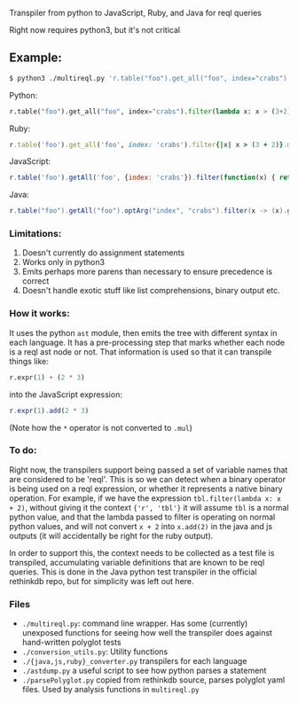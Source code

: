 Transpiler from python to JavaScript, Ruby, and Java for reql queries

Right now requires python3, but it's not critical

## Example:

```bash
$ python3 ./multireql.py 'r.table("foo").get_all("foo", index="crabs").filter(lambda x: x > (3+2)).map(r.range(), lambda x,y: x + y)'
```

Python:

```py
r.table("foo").get_all("foo", index="crabs").filter(lambda x: x > (3+2)).map(r.range(), lambda x,y: x + y)
```

Ruby:

```rb
r.table('foo').get_all('foo', index: 'crabs').filter{|x| x > (3 + 2)}.map(r.range){|x, y| (x + y)}
```

JavaScript:

```js
r.table('foo').getAll('foo', {index: 'crabs'}).filter(function(x) { return (x).gt(3 + 2) }).map(r.range(), function(x, y) { return x.add(y) })
```

Java:

```java
r.table("foo").getAll("foo").optArg("index", "crabs").filter(x -> (x).gt(3L + 2L)).map(r.range(), (x, y) -> x.add(y))
```

### Limitations:

1. Doesn't currently do assignment statements
2. Works only in python3
3. Emits perhaps more parens than necessary to ensure precedence is correct
4. Doesn't handle exotic stuff like list comprehensions, binary output etc.

### How it works:

It uses the python `ast` module, then emits the tree with different syntax in each language. It has a pre-processing step that marks whether each node is a reql ast node or not. That information is used so that it can transpile things like:

```py
r.expr(1) + (2 * 3)
```
into the JavaScript expression:

```js
r.expr(1).add(2 * 3)
```

(Note how the `*` operator is not converted to `.mul`)

### To do:

Right now, the transpilers support being passed a set of variable names that are considered to be 'reql'. This is so we can detect when a binary operator is being used on a reql expression, or whether it represents a native binary operation. For example, if we have the expression `tbl.filter(lambda x: x + 2)`, without giving it the context `{'r', 'tbl'}` it will assume `tbl` is a normal python value, and that the lambda passed to filter is operating on normal python values, and will not convert `x + 2` into `x.add(2)` in the java and js outputs (it will accidentally be right for the ruby output).

In order to support this, the context needs to be collected as a test file is transpiled, accumulating variable definitions that are known to be reql queries. This is done in the Java python test transpiler in the official rethinkdb repo, but for simplicity was left out here.

### Files

- `./multireql.py`: command line wrapper. Has some (currently) unexposed functions for seeing how well the transpiler does against hand-written polyglot tests
- `./conversion_utils.py`: Utility functions
- `./{java,js,ruby}_converter.py` transpilers for each language
- `./astdump.py` a useful script to see how python parses a statement
- `./parsePolyglot.py` copied from rethinkdb source, parses polyglot yaml files. Used by analysis functions in `multireql.py`
